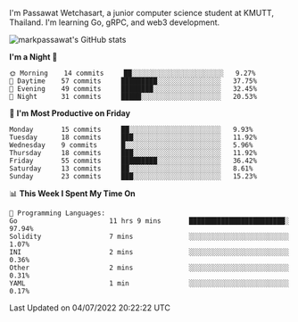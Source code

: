 
I'm Passawat Wetchasart, a junior computer science student at KMUTT, Thailand. I'm learning Go, gRPC, and web3 development.


![markpassawat's GitHub stats](https://github-readme-stats.vercel.app/api?username=markpassawat&show_icons=true&theme=radical)

<!--START_SECTION:waka-->
**I'm a Night 🦉** 

```text
🌞 Morning    14 commits     ██░░░░░░░░░░░░░░░░░░░░░░░   9.27% 
🌆 Daytime    57 commits     █████████░░░░░░░░░░░░░░░░   37.75% 
🌃 Evening    49 commits     ████████░░░░░░░░░░░░░░░░░   32.45% 
🌙 Night      31 commits     █████░░░░░░░░░░░░░░░░░░░░   20.53%

```
📅 **I'm Most Productive on Friday** 

```text
Monday       15 commits     ██░░░░░░░░░░░░░░░░░░░░░░░   9.93% 
Tuesday      18 commits     ███░░░░░░░░░░░░░░░░░░░░░░   11.92% 
Wednesday    9 commits      █░░░░░░░░░░░░░░░░░░░░░░░░   5.96% 
Thursday     18 commits     ███░░░░░░░░░░░░░░░░░░░░░░   11.92% 
Friday       55 commits     █████████░░░░░░░░░░░░░░░░   36.42% 
Saturday     13 commits     ██░░░░░░░░░░░░░░░░░░░░░░░   8.61% 
Sunday       23 commits     ███░░░░░░░░░░░░░░░░░░░░░░   15.23%

```


📊 **This Week I Spent My Time On** 

```text
💬 Programming Languages: 
Go                       11 hrs 9 mins       ████████████████████████░   97.94% 
Solidity                 7 mins              ░░░░░░░░░░░░░░░░░░░░░░░░░   1.07% 
INI                      2 mins              ░░░░░░░░░░░░░░░░░░░░░░░░░   0.36% 
Other                    2 mins              ░░░░░░░░░░░░░░░░░░░░░░░░░   0.31% 
YAML                     1 min               ░░░░░░░░░░░░░░░░░░░░░░░░░   0.17%

```


 Last Updated on 04/07/2022 20:22:22 UTC
<!--END_SECTION:waka-->

<!--
**markpassawat/markpassawat** is a ✨ _special_ ✨ repository because its `README.md` (this file) appears on your GitHub profile.

Here are some ideas to get you started:

- 🔭 I’m currently working on ...
- 🌱 I’m currently learning ...
- 👯 I’m looking to collaborate on ...
- 🤔 I’m looking for help with ...
- 💬 Ask me about ...
- 📫 How to reach me: ...
- 😄 Pronouns: He/Him
- ⚡ Fun fact: ...
-->
